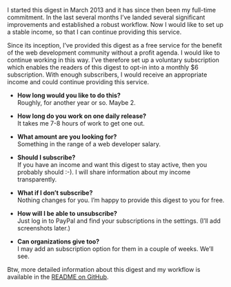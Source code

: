 I started this digest in March 2013 and it has since then been my full-time commitment. In the last several months I’ve landed several significant improvements and established a robust workflow. Now I would like to set up a stable income, so that I can continue providing this service.

Since its inception, I’ve provided this digest as a free service for the benefit of the web development community without a profit agenda. I would like to continue working in this way. I’ve therefore set up a voluntary subscription which enables the readers of this digest to opt-in into a monthly $6 subscription. With enough subscribers, I would receive an appropriate income and could continue providing this service.

*   **How long would you like to do this?**  
    Roughly, for another year or so. Maybe 2.

*   **How long do you work on one daily release?**  
    It takes me 7-8 hours of work to get one out.

*   **What amount are you looking for?**  
    Something in the range of a web developer salary.

*   **Should I subscribe?**  
    If you have an income and want this digest to stay active, then you probably should :-). I will share information about my income transparently.

*   **What if I don’t subscribe?**  
    Nothing changes for you. I’m happy to provide this digest to you for free.

*   **How will I be able to unsubscribe?**  
    Just log in to PayPal and find your subscriptions in the settings. (I’ll add screenshots later.)

*   **Can organizations give too?**  
    I may add an subscription option for them in a couple of weeks. We’ll see.

Btw, more detailed information about this digest and my workflow is available in the [README on GitHub](https://github.com/simevidas/webplatformdaily-site/blob/master/README.md).